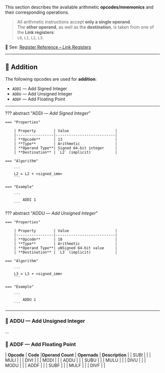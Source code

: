 This section describes the available arithmetic **opcodes/mnemonics** and their corresponding operations.

> All arithmetic instructions accept **only a single operand**.  
> The **other operand**, as well as the **destination**, is taken from one of the **Link registers**:  
> `L0`, `L1`, `L2`, `L3`.

📎 See: [Register Reference – Link Registers](../reference/registers.md#link-registers) <!-- Update the path accordingly -->

---

## 🔢 Addition

The following opcodes are used for **addition**:

- `ADDI` — Add Signed Integer
- `ADDU` — Add Unsigned Integer
- `ADDF` — Add Floating Point

---

??? abstract "ADDI — _Add Signed Integer_"

    === "Properties"

        | Property        | Value                     |
        |-----------------|---------------------------|
        | **Opcode**      | 13                        |
        | **Type**        | Arithmetic                |
        | **Operand Type**| Signed 64-bit integer     |
        | **Destination** | `L2` (implicit)           |

    === "Algorithm"

        ```
        L2 = L2 + <signed_imm>
        ```

    === "Example"

        ```
            ADDI 1
        ```

??? abstract "ADDU — _Add Unsigned Integer_"

    === "Properties"

        | Property        | Value                     |
        |-----------------|---------------------------|
        | **Opcode**      | 18                        |
        | **Type**        | Arithmetic                |
        | **Operand Type**| uNSigned 64-bit value     |
        | **Destination** | `L3` (implicit)           |

    === "Algorithm"

        ```
        L3 = L3 + <signed_imm>
        ```

    === "Example"

        ```
            ADDU 1
        ```
---

### 🔹 ADDU — Add Unsigned Integer

...

### 🔹 ADDF — Add Floating Point

| **Opcode** | **Code** |**Operand Count** | **Opernads** | **Description** |
| SUBI | |
| MULI | |
| DIVI | |
| MODI | |
| ADDU | |
| SUBU | |
| MULU | |
| DIVU | |
| MODU | |
| ADDF | |
| SUBF | |
| MULF | |
| DIVF | |
